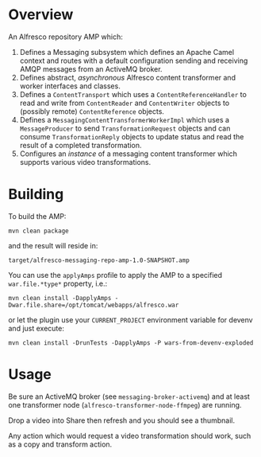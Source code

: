 
Overview
========

An Alfresco repository AMP which:

1. Defines a Messaging subsystem which defines an Apache Camel context and
routes with a default configuration sending and receiving AMQP messages
from an ActiveMQ broker.
2. Defines abstract, *asynchronous* Alfresco content transformer and worker
interfaces and classes.
3. Defines a `ContentTransport` which uses a `ContentReferenceHandler` to
read and write from `ContentReader` and `ContentWriter` objects to 
(possibly remote) `ContentReference` objects.
4. Defines a `MessagingContentTransformerWorkerImpl` which uses a `MessageProducer`
to send `TransformationRequest` objects and can consume `TransformationReply` objects
to update status and read the result of a completed transformation.
5. Configures an *instance* of a messaging content transformer which supports
various video transformations.

Building
========

To build the AMP:

   `mvn clean package`
   
and the result will reside in:

   `target/alfresco-messaging-repo-amp-1.0-SNAPSHOT.amp`
   
You can use the `applyAmps` profile to apply the AMP to a specified `war.file.*type*` property, i.e.:

   `mvn clean install -DapplyAmps -Dwar.file.share=/opt/tomcat/webapps/alfresco.war`

or let the plugin use your `CURRENT_PROJECT` environment variable for devenv and just execute:

   `mvn clean install -DrunTests -DapplyAmps -P wars-from-devenv-exploded`
   
Usage
=====

Be sure an ActiveMQ broker (see `messaging-broker-activemq`) and at least one 
transformer node (`alfresco-transformer-node-ffmpeg`) are running.

Drop a video into Share then refresh and you should see a thumbnail.

Any action which would request a video transformation should work, such
as a copy and transform action.

